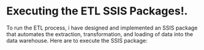 # Executing the ETL SSIS Packages!.

To run the ETL process, i have designed and implemented an SSIS package that automates the extraction, transformation, and loading of data into the data warehouse.
Here are to execute the SSIS package:
